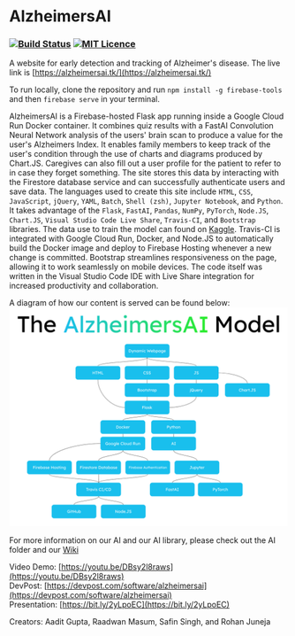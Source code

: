 # AlzheimersAI
### [![Build Status](https://travis-ci.com/safinsingh/AlzheimersAI.svg?token=3fbJg9w6ZsQzZoBT4nKJ&branch=master)](https://travis-ci.com/safinsingh/AlzheimersAI) [![MIT Licence](https://badges.frapsoft.com/os/mit/mit.svg?v=103)](https://opensource.org/licenses/mit-license.php)


A website for early detection and tracking of Alzheimer's disease. The live link is [https://alzheimersai.tk/](https://alzheimersai.tk/)

To run locally, clone the repository and run `npm install -g firebase-tools` and then `firebase serve` in your terminal.

<p>AlzheimersAI is a Firebase-hosted Flask app running inside a Google Cloud Run Docker container. It combines quiz results with a FastAI Convolution Neural Network analysis of the users' brain scan to produce a value for the user's Alzheimers Index. It enables family members to keep track of the user's condition through the use of charts and diagrams produced by Chart.JS. Caregives can also fill out a user profile for the patient to refer to in case they forget something. The site stores this data by interacting with the Firestore database service and can successfully authenticate users and save data. The languages used to create this site include <code>HTML</code>, <code>CSS</code>, <code>JavaScript</code>, <code>jQuery</code>, <code>YAML</code>, <code>Batch</code>, <code>Shell (zsh)</code>, <code>Jupyter Notebook</code>, and <code>Python</code>. It takes advantage of the <code>Flask</code>, <code>FastAI</code>, <code>Pandas</code>, <code>NumPy</code>, <code>PyTorch</code>, <code>Node.JS</code>, <code>Chart.JS</code>, <code>Visual Studio Code Live Share</code>, <code>Travis-CI</code>, and <code>Bootstrap</code> libraries. The data use to train the model can found on <a href="https://www.kaggle.com/tourist55/alzheimers-dataset-4-class-of-images">Kaggle</a>. Travis-CI is integrated with Google Cloud Run, Docker, and Node.JS to automatically build the Docker image and deploy to Firebase Hosting whenever a new change is committed. Bootstrap streamlines responsiveness on the page, allowing it to work seamlessly on mobile devices. The code itself was written in the Visual Studio Code IDE with Live Share integration for increased productivity and collaboration.</p>

A diagram of how our content is served can be found below: 
![alt text](/static/assets/nt_diagram.png)

For more information on our AI and our AI library, please check out the AI folder and our [Wiki](https://github.com/safinsingh/AlzheimersAI/wiki)

Video Demo: [https://youtu.be/DBsy2l8raws](https://youtu.be/DBsy2l8raws)<br>
DevPost: [https://devpost.com/software/alzheimersai](https://devpost.com/software/alzheimersai)<br>
Presentation: [https://bit.ly/2yLpoEC](https://bit.ly/2yLpoEC)<br>

Creators: Aadit Gupta, Raadwan Masum, Safin Singh, and Rohan Juneja